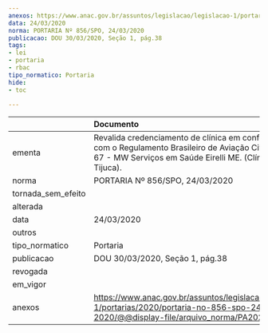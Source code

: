 ```yaml
---
anexos: https://www.anac.gov.br/assuntos/legislacao/legislacao-1/portarias/2020/portaria-no-856-spo-24-03-2020/@@display-file/arquivo_norma/PA2020-0856.pdf
data: 24/03/2020
norma: PORTARIA Nº 856/SPO, 24/03/2020
publicacao: DOU 30/03/2020, Seção 1, pág.38
tags:
- lei
- portaria
- rbac
tipo_normatico: Portaria
hide: 
- toc 
 
---
```


|                    | Documento                                                                                                                                                              |
|:-------------------|:-----------------------------------------------------------------------------------------------------------------------------------------------------------------------|
| ementa             | Revalida credenciamento de clínica em conformidade com o Regulamento Brasileiro de Aviação Civil - RBAC nº 67 - MW Serviços em Saúde Eirelli ME. (Clínica CMA Tijuca). |
| norma              | PORTARIA Nº 856/SPO, 24/03/2020                                                                                                                                        |
| tornada_sem_efeito |                                                                                                                                                                        |
| alterada           |                                                                                                                                                                        |
| data               | 24/03/2020                                                                                                                                                             |
| outros             |                                                                                                                                                                        |
| tipo_normatico     | Portaria                                                                                                                                                               |
| publicacao         | DOU 30/03/2020, Seção 1, pág.38                                                                                                                                        |
| revogada           |                                                                                                                                                                        |
| em_vigor           |                                                                                                                                                                        |
| anexos             | https://www.anac.gov.br/assuntos/legislacao/legislacao-1/portarias/2020/portaria-no-856-spo-24-03-2020/@@display-file/arquivo_norma/PA2020-0856.pdf                    |
